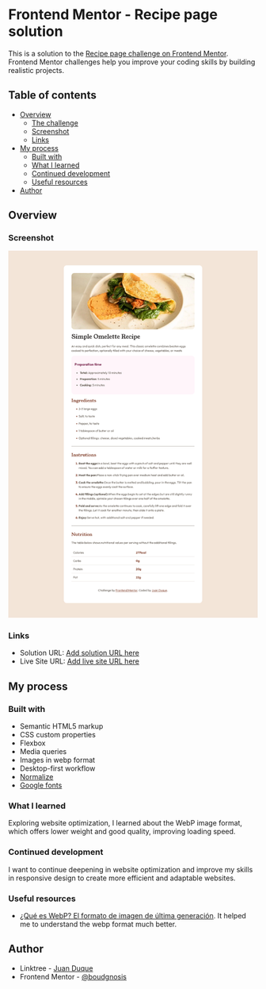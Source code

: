 # Frontend Mentor - Recipe page solution

This is a solution to the [Recipe page challenge on Frontend Mentor](https://www.frontendmentor.io/challenges/recipe-page-KiTsR8QQKm). Frontend Mentor challenges help you improve your coding skills by building realistic projects. 

## Table of contents

- [Overview](#overview)
  - [The challenge](#the-challenge)
  - [Screenshot](#screenshot)
  - [Links](#links)
- [My process](#my-process)
  - [Built with](#built-with)
  - [What I learned](#what-i-learned)
  - [Continued development](#continued-development)
  - [Useful resources](#useful-resources)
- [Author](#author)

## Overview

### Screenshot

![](./Screenshot-web-Omelette-Recipe.webp)

### Links

- Solution URL: [Add solution URL here](https://your-solution-url.com)
- Live Site URL: [Add live site URL here](https://your-live-site-url.com)

## My process

### Built with

- Semantic HTML5 markup
- CSS custom properties
- Flexbox
- Media queries
- Images in webp format
- Desktop-first workflow
- [Normalize](https://necolas.github.io/normalize.css/)
- [Google fonts](https://fonts.google.com/)

### What I learned

Exploring website optimization, I learned about the WebP image format, which offers lower weight and good quality, improving loading speed.

### Continued development

I want to continue deepening in website optimization and improve my skills in responsive design to create more efficient and adaptable websites.

### Useful resources

- [¿Qué es WebP? El formato de imagen de última generación](https://es.siteground.com/kb/que-es-webp/). It helped me to understand the webp format much better.

## Author

- Linktree - [Juan Duque](https://linktr.ee/Boudgnosis)
- Frontend Mentor - [@boudgnosis](https://www.frontendmentor.io/profile/boudgnosis)
